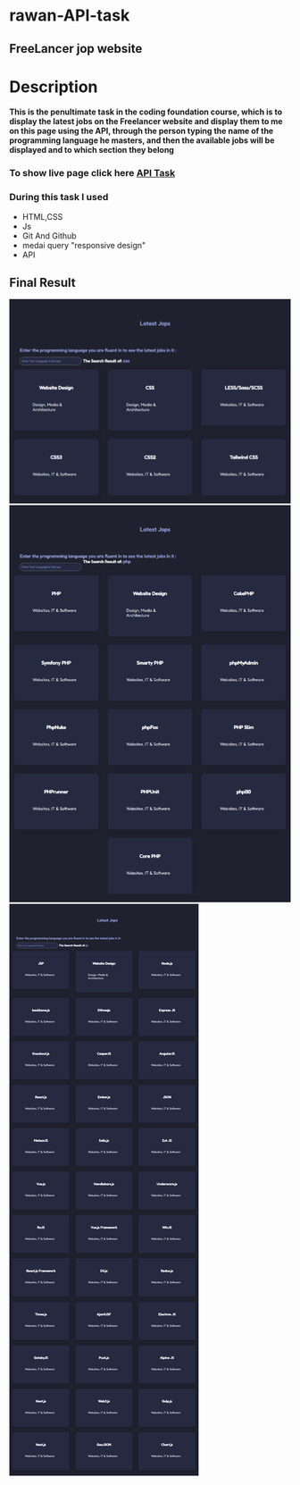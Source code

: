 # rawan-API-task

## FreeLancer jop website

# Description 

#### This is the penultimate task in the coding foundation course, which is to display the latest jobs on the Freelancer website and display them to me on this page using the API, through the person typing the name of the programming language he masters, and then the available jobs will be displayed and to which section they belong 

### To show live page click here  <a href='https://gsg-cf05.github.io/rawan-API-task/'> API Task </a>

### During this task I used
<ul>
<li> HTML,CSS</li>
<li> Js </li>
<li> Git And Github</li>
<li> medai query "responsive design"</li>
<li> API </li>
</ul>

## Final Result
<img src='images/css-result.png' alt='show result'>
<img src='images/php-result.png' alt='show result'>
<img src='images/js-result.png' alt='show result'>

